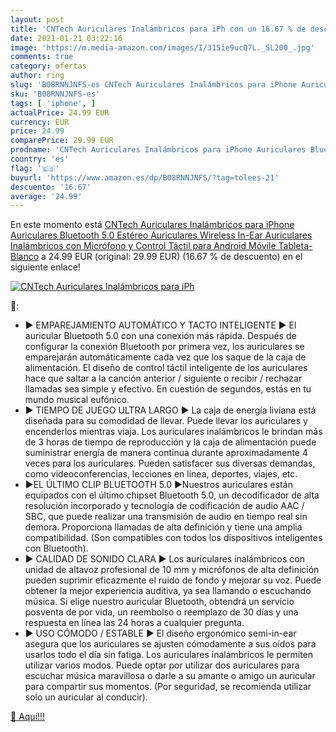 ```yaml
---
layout: post
title: 'CNTech Auriculares Inalámbricos para iPh con un 16.67 % de descuento'
date: 2021-01-21 03:22:16
image: 'https://m.media-amazon.com/images/I/315ie9ucQ7L._SL200_.jpg'
comments: true
category: ofertas
author: ring
slug: 'B08RNNJNFS-es CNTech Auriculares Inalámbricos para iPhone Auriculares...'
sku: 'B08RNNJNFS-es'
tags: [ 'iphone', ]
actualPrice: 24.99 EUR
currency: EUR
price: 24.99
comparePrice: 29.99 EUR
prodname: 'CNTech Auriculares Inalámbricos para iPhone Auriculares Bluetooth 5.0 Estéreo Auriculares Wireless In-Ear Auriculares Inalámbricos con Micrófono y Control Táctil para Android Móvile  Tableta-Blanco'
country: 'es'
flag: '🇪🇸'
buyurl: 'https://www.amazon.es/dp/B08RNNJNFS/?tag=tolees-21'
descuento: '16.67'
average: '24.99'
---
```


En este momento está [CNTech Auriculares Inalámbricos para iPhone Auriculares Bluetooth 5.0 Estéreo Auriculares Wireless In-Ear Auriculares Inalámbricos con Micrófono y Control Táctil para Android Móvile  Tableta-Blanco](https://www.amazon.es/dp/B08RNNJNFS/?tag=tolees-21) a 24.99 EUR (original: 29.99 EUR) (16.67 %  de descuento) en el siguiente enlace!

[![CNTech Auriculares Inalámbricos para iPh](https://m.media-amazon.com/images/I/315ie9ucQ7L._SL200_.jpg)](https://www.amazon.es/dp/B08RNNJNFS/?tag=tolees-21)

🔎:

- ► EMPAREJAMIENTO AUTOMÁTICO Y TACTO INTELIGENTE ► El auricular Bluetooth 5.0 con una conexión más rápida. Después de configurar la conexión Bluetooth por primera vez, los auriculares se emparejarán automáticamente cada vez que los saque de la caja de alimentación. El diseño de control táctil inteligente de los auriculares hace que saltar a la canción anterior / siguiente o recibir / rechazar llamadas sea simple y efectivo. En cuestión de segundos, estás en tu mundo musical eufónico.
- ► TIEMPO DE JUEGO ULTRA LARGO ► La caja de energía liviana está diseñada para su comodidad de llevar. Puede llevar los auriculares y encenderlos mientras viaja. Los auriculares inalámbricos le brindan más de 3 horas de tiempo de reproducción y la caja de alimentación puede suministrar energía de manera continua durante aproximadamente 4 veces para los auriculares. Pueden satisfacer sus diversas demandas, como videoconferencias, lecciones en línea, deportes, viajes, etc.
- ►EL ÚLTIMO CLIP BLUETOOTH 5.0 ►Nuestros auriculares están equipados con el último chipset Bluetooth 5.0, un decodificador de alta resolución incorporado y tecnología de codificación de audio AAC / SBC, que puede realizar una transmisión de audio en tiempo real sin demora. Proporciona llamadas de alta definición y tiene una amplia compatibilidad. (Son compatibles con todos los dispositivos inteligentes con Bluetooth).
- ► CALIDAD DE SONIDO CLARA ► Los auriculares inalámbricos con unidad de altavoz profesional de 10 mm y micrófonos de alta definición pueden suprimir eficazmente el ruido de fondo y mejorar su voz. Puede obtener la mejor experiencia auditiva, ya sea llamando o escuchando música. Si elige nuestro auricular Bluetooth, obtendrá un servicio posventa de por vida, un reembolso o reemplazo de 30 días y una respuesta en línea las 24 horas a cualquier pregunta.
- ► USO CÓMODO / ESTABLE ► El diseño ergonómico semi-in-ear asegura que los auriculares se ajusten cómodamente a sus oídos para usarlos todo el día sin fatiga. Los auriculares inalámbricos le permiten utilizar varios modos. Puede optar por utilizar dos auriculares para escuchar música maravillosa o darle a su amante o amigo un auricular para compartir sus momentos. (Por seguridad, se recomienda utilizar solo un auricular al conducir).

[🛒 Aquí!!!](https://www.amazon.es/dp/B08RNNJNFS/?tag=tolees-21)

